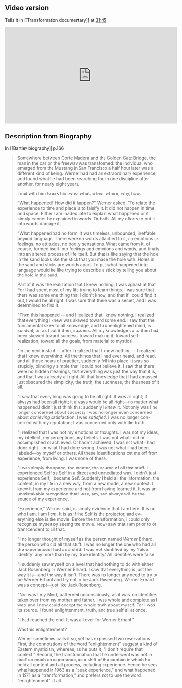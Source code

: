 ## Video version

Tells it in [[Transformation documentary]] at [31:45](https://youtu.be/6NsWGb0B7jw?si=HDsmG1udZ9zdRUIM&t=1906)

<iframe width="560" height="315" src="https://www.youtube.com/embed/6NsWGb0B7jw?si=ek2zUtbdIFAyzTkD&amp;start=1907&amp;rel=0" title="YouTube video player" frameBorder="0" allow="accelerometer; autoplay; clipboard-write; encrypted-media; gyroscope; picture-in-picture; web-share" referrerpolicy="strict-origin-when-cross-origin" allowfullscreen></iframe>

## Description from Biography

In [[Bartley biography]] p.166

> Somewhere between Corte Madera and the Golden Gate Bridge, the man in the car on the freeway was transformed: the individual who emerged from the Mustang in San Francisco a half hour later was a different kind of being. Werner had had an extraordinary experience, and found what he had been searching for, in one discipline after another, for nearly eight years.
> 
> I met with him to ask him who, what, when, where, why, how.
> 
> "What happened? How did it happen?" Werner asked. "To relate the experience to time and place is to falsify it. It did not happen in time and space. Either I am inadequate to explain what happened or it simply cannot be explained in words. Or both. All my efforts to put it into words damage it.
> 
> "What happened had no form. It was timeless, unbounded, ineffable, beyond language. There were no words attached to it, no emotions or feelings, no attitudes, no bodily sensations. What came from it, of course, formed itself into feelings and emotions and words, and finally into an altered process of life itself. But that is like saying that the hole in the sand looks like the stick that you made the hole with. Holes in the sand and sticks are worlds apart. To put what happened into language would be like trying to describe a stick by telling you about the hole in the sand.
> 
> Part of it was the realization that I knew nothing. I was aghast at that. For I had spent most of my life trying to learn things. I was sure that there was some one thing that I didn't know, and that if I could find it out, I would be all right. I was sure that there was a secret, and I was determined to find it.
> 
> "Then this happened -- and I realized that I knew nothing. I realized that everything I knew was skewed toward some end. I saw that the fundamental skew to all knowledge, and to unenlightened mind, is survival, or, as I put it then, success. All my knowledge up to then had been skewed toward success, toward making it, toward self-realization, toward all the goals, from material to mystical.
> 
> "In the next instant -- after I realized that I knew nothing -- I realized that I knew everything. All the things that I had ever heard, and read, and all those hours of practice, suddenly fell into place. It was so stupidly, blindingly simple that I could not believe it. I saw that there were no hidden meanings, that everything was just the way that it is, and that I was already all right. All that knowledge that I had amassed just obscured the simplicity, the truth, the suchness, the thusness of it all.
> 
> "I saw that everything was going to be all right. It *was* all right; it always had been all right; it always would be all right—no matter what happened.I didn't just think this: suddenly I *knew* it. Not only was I no longer concerned about success; I was no longer even concerned about *achieving* satisfaction. I was *satisfied*. I was no longer con-
> cerned with my reputation; I was concerned only with the truth.
> 
> "I realized that I was not my emotions or thoughts. I was not my ideas, my intellect, my perceptions, my beliefs. I was not what I did or accomplished or achieved. Or hadn't achieved. I was not what I had done right—or what I had done wrong. I was not what I had been labeled—by myself or others. All these identifications cut me off from experience, from living. I was none of these.
> 
> "I was simply the space, the creator, the source of all that stuff. I experienced Self *as* Self in a direct and unmediated way. I didn't just experience Self; I became Self. Suddenly I held all the information, the content, in my life in a new way, from a new mode, a new context. I knew it from my experience and not from having learned it. It was an unmistakable recognition that I was, am, and always will be the source of my experience.
> 
> "Experience," Werner said, is simply evidence that I am here. It is not who I am. I am I *am*. It is as if the Self is the projector, and ev- erything else is the movie. Before the transformation, I could only recognize myself by seeing the movie. NowI saw that I am prior to or transcendent to all that.
> 
> "I no longer thought of myself as the person named *Werner* Erhard, the person who did all that stuff. I was no longer the one who had all the experiences I had as a child. I was not identified by my 'false identity' any more than by my 'true identity.' All identities were false.
> 
> "I suddenly saw myself on a level that had nothing to do with either Jack Rosenberg or Werner Erhard. I saw that everything is just the way it is—and the way it isn't. There was no longer any need to try to be Werner Erhard and try not to be Jack Rosenberg. Werner Erhard was a concept—just like Jack Rosenberg.
> 
> "Nor was I my Mind, patterned unconsciously, as it was, on identities taken over from my mother and father. I was whole and complete as I was, and I now could accept the whole truth about myself. For I was its source. I found enlightenment, truth, and true self all at once.
> 
> "I had reached the end. It was all over for Werner Erhard."
> 
> Was this enlightenment?
> 
> Werner sometimes calls it so, yet has expressed two reservations. First, the connotations of the word "enlightenment" suggest a kind of Eastern mysticism, whereas, as he puts it, "I don't require that context." Second, the transformation that he underwent was not in itself so much an experience, as a shift of the context in which he held all content and all process, including experience. Hence he sees what happened in 1963 as a "peak experience," and what happened in 1971 as a "transformation," and prefers not to use the word "enlightenment" at all.